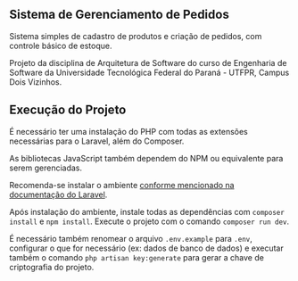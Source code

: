 ## Sistema de Gerenciamento de Pedidos

Sistema simples de cadastro de produtos e criação de pedidos, com controle básico de estoque.

Projeto da disciplina de Arquitetura de Software do curso de Engenharia de Software da Universidade Tecnológica Federal do Paraná - UTFPR, Campus Dois Vizinhos.

## Execução do Projeto

É necessário ter uma instalação do PHP com todas as extensões necessárias para o Laravel, além do Composer.

As bibliotecas JavaScript também dependem do NPM ou equivalente para serem gerenciadas.

Recomenda-se instalar o ambiente [conforme mencionado na documentação do Laravel](https://laravel.com/docs/12.x/installation#installing-php).

Após instalação do ambiente, instale todas as dependências com `composer install` e `npm install`. Execute o projeto com o comando `composer run dev`.

É necessário também renomear o arquivo `.env.example` para `.env`, configurar o que for necessário (ex: dados de banco de dados) e executar também o comando `php artisan key:generate` para gerar a chave de criptografia do projeto.
